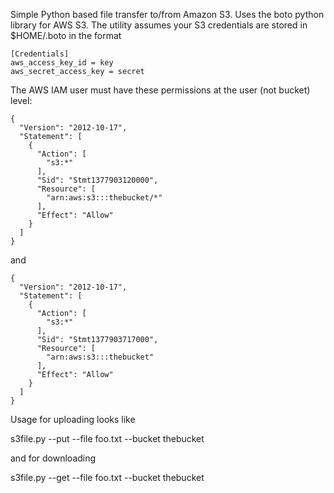 
Simple Python based file transfer to/from Amazon S3.  Uses the boto
python library for AWS S3.  The utility assumes your S3 credentials
are stored in $HOME/.boto in the format

    [Credentials]
    aws_access_key_id = key
    aws_secret_access_key = secret

The AWS IAM user must have these permissions at the user (not bucket) level:

    {
      "Version": "2012-10-17",
      "Statement": [
        {
          "Action": [
            "s3:*"
          ],
          "Sid": "Stmt1377903120000",
          "Resource": [
            "arn:aws:s3:::thebucket/*"
          ],
          "Effect": "Allow"
        }
      ]
    }

and

    {
      "Version": "2012-10-17",
      "Statement": [
        {
          "Action": [
            "s3:*"
          ],
          "Sid": "Stmt1377903717000",
          "Resource": [
            "arn:aws:s3:::thebucket"
          ],
          "Effect": "Allow"
        }
      ]
    }

Usage for uploading looks like

   s3file.py --put --file foo.txt --bucket thebucket

and for downloading

s3file.py --get --file foo.txt --bucket thebucket


